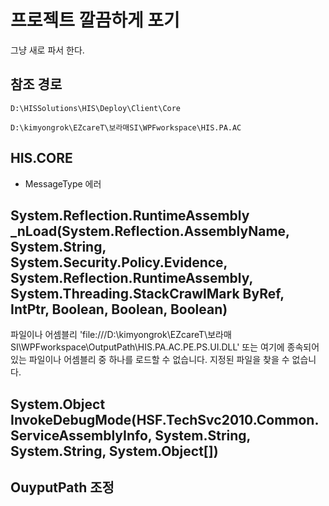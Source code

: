





# 프로젝트 깔끔하게 포기
그냥 새로 파서 한다.
## 참조 경로

```
D:\HISSolutions\HIS\Deploy\Client\Core

D:\kimyongrok\EZcareT\보라매SI\WPFworkspace\HIS.PA.AC
```


## HIS.CORE
- MessageType 에러



## System.Reflection.RuntimeAssembly _nLoad(System.Reflection.AssemblyName, System.String, System.Security.Policy.Evidence, System.Reflection.RuntimeAssembly, System.Threading.StackCrawlMark ByRef, IntPtr, Boolean, Boolean, Boolean)


파일이나 어셈블리 'file:///D:\kimyongrok\EZcareT\보라매SI\WPFworkspace\OutputPath\HIS.PA.AC.PE.PS.UI.DLL' 또는 여기에 종속되어 있는 파일이나 어셈블리 중 하나를 로드할 수 없습니다. 지정된 파일을 찾을 수 없습니다.



## System.Object InvokeDebugMode(HSF.TechSvc2010.Common.ServiceAssemblyInfo, System.String, System.String, System.Object[])


## OuyputPath 조정